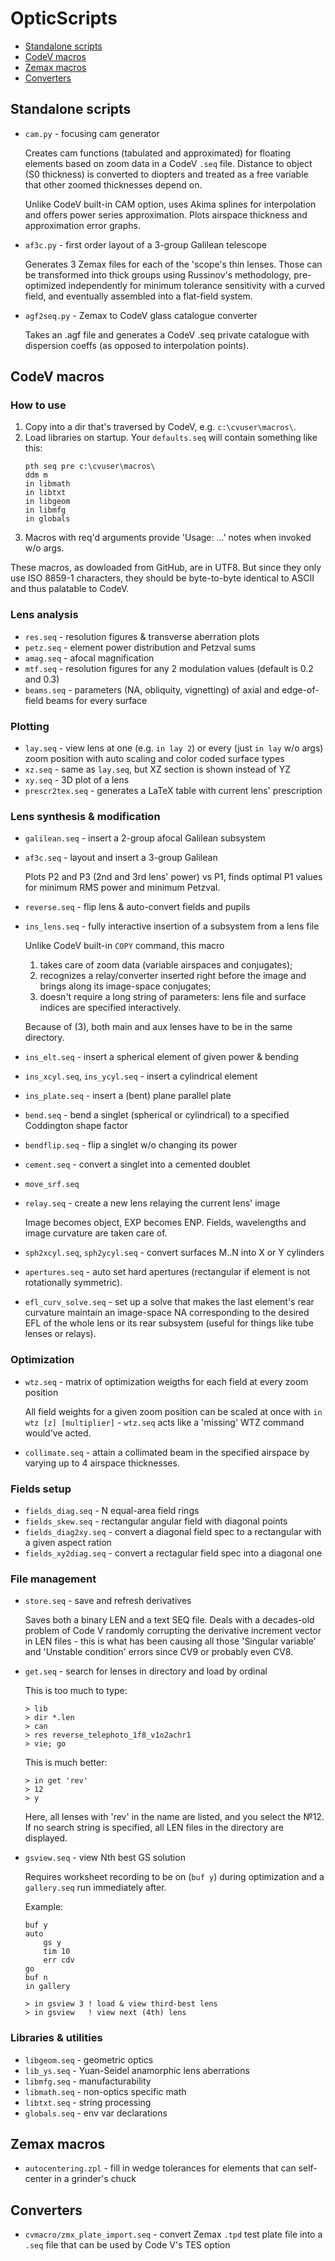 # OpticScripts
- [Standalone scripts](#standalone-scripts)
- [CodeV macros](#codev-macros)
- [Zemax macros](#zemax-macros)
- [Converters](#converters)

## Standalone scripts

+ `cam.py` - focusing cam generator

  Creates cam functions (tabulated and approximated) for floating elements based on zoom data in a CodeV `.seq` file. Distance to object (S0 thickness) is converted to diopters and treated as a free variable that other zoomed thicknesses depend on.

  Unlike CodeV built-in CAM option, uses Akima splines for interpolation and offers power series approximation. Plots airspace thickness and approximation error graphs.

+ `af3c.py` - first order layout of a 3-group Galilean telescope
  
  Generates 3 Zemax files for each of the 'scope's thin lenses. Those can be transformed into thick groups using Russinov's methodology, pre-optimized independently for minimum tolerance sensitivity with a curved field, and eventually assembled into a flat-field system.

+ `agf2seq.py` - Zemax to CodeV glass catalogue converter
  
  Takes an .agf file and generates a CodeV .seq private catalogue with dispersion coeffs (as opposed to interpolation points).

## CodeV macros

### How to use
1. Copy into a dir that's traversed by CodeV, e.g. `c:\cvuser\macros\`.
2. Load libraries on startup. Your `defaults.seq` will contain something like this:
    ```
    pth seq pre c:\cvuser\macros\
    ddm m
    in libmath
    in libtxt
    in libgeom
    in libmfg
    in globals
    ```
3. Macros with req'd arguments provide 'Usage: ...' notes when invoked w/o args.

These macros, as dowloaded from GitHub, are in UTF8. But since they only use ISO 8859-1 characters, they should be byte-to-byte identical to ASCII and thus palatable to CodeV.

### Lens analysis
+ `res.seq` - resolution figures & transverse aberration plots
+ `petz.seq` - element power distribution and Petzval sums
+ `amag.seq` - afocal magnification
+ `mtf.seq` - resolution figures for any 2 modulation values (default is 0.2 and 0.3)
+ `beams.seq` - parameters (NA, obliquity, vignetting) of axial and edge-of-field beams for every surface

### Plotting
+ `lay.seq` - view lens at one (e.g. `in lay 2`) or every (just `in lay` w/o args) zoom position with auto scaling and color coded surface types
+ `xz.seq` - same as `lay.seq`, but XZ section is shown instead of YZ
+ `xy.seq` - 3D plot of a lens
+ `prescr2tex.seq` - generates a LaTeX table with current lens' prescription

### Lens synthesis & modification
+ `galilean.seq` - insert a 2-group afocal Galilean subsystem
+ `af3c.seq` - layout and insert a 3-group Galilean
  
  Plots P2 and P3 (2nd and 3rd lens' power) vs P1, finds optimal P1 values for minimum RMS power and minimum Petzval.

+ `reverse.seq` - flip lens & auto-convert fields and pupils
+ `ins_lens.seq` - fully interactive insertion of a subsystem from a lens file

  Unlike CodeV built-in `COPY` command, this macro
  1. takes care of zoom data (variable airspaces and conjugates);
  2. recognizes a relay/converter inserted right before the image and brings along its image-space conjugates;
  3. doesn't require a long string of parameters: lens file and surface indices are specified interactively.
  
  Because of (3), both main and aux lenses have to be in the same directory.

+ `ins_elt.seq` - insert a spherical element of given power & bending
+ `ins_xcyl.seq`, `ins_ycyl.seq` - insert a cylindrical element
+ `ins_plate.seq` - insert a (bent) plane parallel plate
+ `bend.seq` - bend a singlet (spherical or cylindrical) to a specified Coddington shape factor
+ `bendflip.seq` - flip a singlet w/o changing its power
+ `cement.seq` - convert a singlet into a cemented doublet
+ `move_srf.seq`
+ `relay.seq` - create a new lens relaying the current lens' image

  Image becomes object, EXP becomes ENP. Fields, wavelengths and image curvature are taken care of.

+ `sph2xcyl.seq`, `sph2ycyl.seq` - convert surfaces M..N into X or Y cylinders
+ `apertures.seq` - auto set hard apertures (rectangular if element is not rotationally symmetric).
+ `efl_curv_solve.seq` - set up a solve that makes the last element's rear curvature maintain an image-space NA corresponding to the desired EFL of the whole lens or its rear subsystem (useful for things like tube lenses or relays).

### Optimization

+ `wtz.seq` - matrix of optimization weigths for each field at every zoom position

  All field weights for a given zoom position can be scaled at once with `in wtz [z] [multiplier]` - `wtz.seq` acts like a 'missing' WTZ command would've acted.

+ `collimate.seq` - attain a collimated beam in the specified airspace by varying up to 4 airspace thicknesses.

### Fields setup
+ `fields_diag.seq` - N equal-area field rings
+ `fields_skew.seq` - rectangular angular field with diagonal points
+ `fields_diag2xy.seq` - convert a diagonal field spec to a rectangular with a given aspect ration
+ `fields_xy2diag.seq` - convert a rectagular field spec into a diagonal one

### File management
+ `store.seq` - save and refresh derivatives

    Saves both a binary LEN and a text SEQ file. Deals with a decades-old problem of Code V randomly corrupting the derivative increment vector in LEN files - this is what has been causing all those 'Singular variable' and 'Unstable condition' errors since CV9 or probably even CV8.

+ `get.seq` - search for lenses in directory and load by ordinal
  
  This is too much to type:
  ```
  > lib
  > dir *.len
  > can
  > res reverse_telephoto_1f8_v1o2achr1
  > vie; go
  ```
  This is much better:
  ```
  > in get 'rev'
  > 12
  > y
  ```
  Here, all lenses with 'rev' in the name are listed, and you select the №12. 
  If no search string is specified, all LEN files in the directory are displayed.

+ `gsview.seq` - view Nth best GS solution
    
    Requires worksheet recording to be on (`buf y`) during optimization and a `gallery.seq` run immediately after.
    
    Example:
    ```
    buf y
    auto
        gs y
        tim 10
        err cdv
    go
    buf n
    in gallery 

    > in gsview 3 ! load & view third-best lens
    > in gsview   ! view next (4th) lens
    ```

### Libraries & utilities
+ `libgeom.seq` - geometric optics
+ `lib_ys.seq` - Yuan-Seidel anamorphic lens aberrations
+ `libmfg.seq` - manufacturability
+ `libmath.seq` - non-optics specific math
+ `libtxt.seq` - string processing
+ `globals.seq` - env var declarations

## Zemax macros
+ `autocentering.zpl` - fill in wedge tolerances for elements that can self-center in a grinder's chuck

## Converters
+ `cvmacro/zmx_plate_import.seq` - convert Zemax `.tpd` test plate file into a `.seq` file that can be used by Code V's TES option